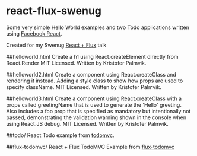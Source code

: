 # react-flux-swenug
Some very simple Hello World examples and two Todo applications written using [Facebook React](http://facebook.github.io/react/).

Created for my Swenug [React + Flux](http://www.eventbrite.com/e/react-flux-tickets-15971878318) talk

##helloworld.html
Create a h1 using React.createElement directly from React.Render
MIT Licensed. Written by Kristofer Palmvik.

##helloworld2.html
Create a component using React.createClass and rendering it instead. Adding a style class to show how props are used to specify className.
MIT Licensed. Written by Kristofer Palmvik.

##helloworld3.html
Create a component using React.createClass with a props called greetingName that is used to generate the 'Hello' greeting. Also includes a foo prop that is specified as mandatory but intentionally not passed, demonstrating the validation warning shown in the console when using React.JS debug.
MIT Licensed. Written by Kristofer Palmvik.

##todo/
React Todo example from [todomvc](https://github.com/tastejs/todomvc).

##flux-todomvc/
React + Flux TodoMVC Example from [flux-todomvc](https://github.com/facebook/flux/tree/master/examples/flux-todomvc/)
